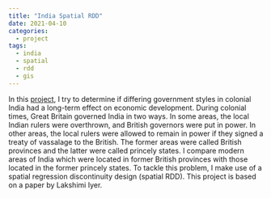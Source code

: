 ```yaml
---
title: "India Spatial RDD"
date: 2021-04-10
categories:
  - project
tags:
  - india
  - spatial 
  - rdd
  - gis
---
```


In this [project](https://github.com/stuartwilsonb/stuartwilson/blob/master/Projects/India/india.ipynb),
I try to determine if differing government styles in colonial India had a long-term effect on economic
development. During colonial times, Great Britain governed India in two ways. In some areas, the local 
Indian rulers were overthrown, and British governors were put in power. In other areas, the local rulers were 
allowed to remain in power if they signed a treaty of vassalage to the British. The former areas were
called British provinces and the latter were called princely states. I compare modern areas of India
which were located in former British provinces with those located in the former princely states. 
To tackle this problem, I make use of a spatial regression discontinuity design (spatial RDD). 
This project is based on a paper by Lakshimi Iyer.